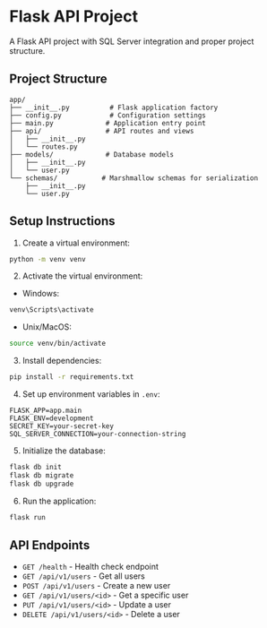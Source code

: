 # Flask API Project

A Flask API project with SQL Server integration and proper project structure.

## Project Structure
```
app/
├── __init__.py          # Flask application factory
├── config.py            # Configuration settings
├── main.py             # Application entry point
├── api/                # API routes and views
│   ├── __init__.py
│   └── routes.py
├── models/             # Database models
│   ├── __init__.py
│   └── user.py
└── schemas/           # Marshmallow schemas for serialization
    ├── __init__.py
    └── user.py
```

## Setup Instructions

1. Create a virtual environment:
```bash
python -m venv venv
```

2. Activate the virtual environment:
- Windows:
```bash
venv\Scripts\activate
```
- Unix/MacOS:
```bash
source venv/bin/activate
```

3. Install dependencies:
```bash
pip install -r requirements.txt
```

4. Set up environment variables in `.env`:
```
FLASK_APP=app.main
FLASK_ENV=development
SECRET_KEY=your-secret-key
SQL_SERVER_CONNECTION=your-connection-string
```

5. Initialize the database:
```bash
flask db init
flask db migrate
flask db upgrade
```

6. Run the application:
```bash
flask run
```

## API Endpoints

- `GET /health` - Health check endpoint
- `GET /api/v1/users` - Get all users
- `POST /api/v1/users` - Create a new user
- `GET /api/v1/users/<id>` - Get a specific user
- `PUT /api/v1/users/<id>` - Update a user
- `DELETE /api/v1/users/<id>` - Delete a user
